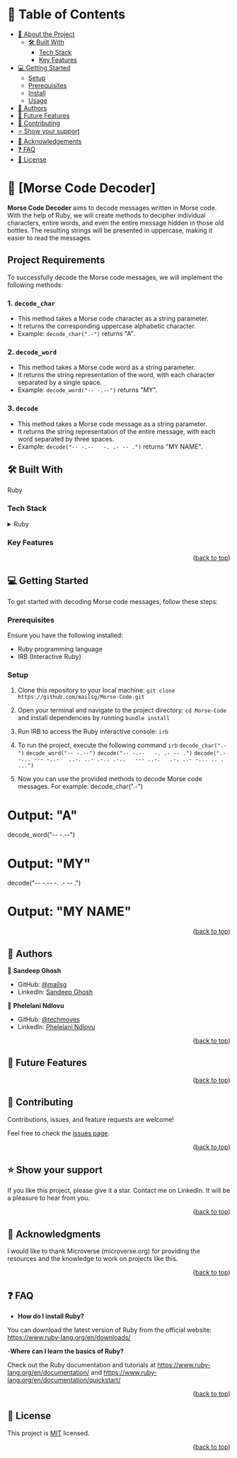 <a name="readme-top"></a>

# 📗 Table of Contents

- [📖 About the Project](#about-project)
  - [🛠 Built With](#built-with)
    - [Tech Stack](#tech-stack)
    - [Key Features](#key-features)
- [💻 Getting Started](#getting-started)
  - [Setup](#setup)
  - [Prerequisites](#prerequisites)
  - [Install](#install)
  - [Usage](#usage)
- [👥 Authors](#authors)
- [🔭 Future Features](#future-features)
- [🤝 Contributing](#contributing)
- [⭐️ Show your support](#support)
- [🙏 Acknowledgements](#acknowledgements)
- [❓ FAQ](#faq)
- [📝 License](#license)

<!-- PROJECT DESCRIPTION -->

# 📖 [Morse Code Decoder] <a name="about-project"></a>

**Morse Code Decoder**  aims to decode messages written in Morse code. With the help of Ruby, we will create methods to decipher individual characters, entire words, and even the entire message hidden in those old bottles. The resulting strings will be presented in uppercase, making it easier to read the messages.

## Project Requirements

To successfully decode the Morse code messages, we will implement the following methods:

### 1. `decode_char`

- This method takes a Morse code character as a string parameter.
- It returns the corresponding uppercase alphabetic character.
- Example: `decode_char(".-")` returns "A".

### 2. `decode_word`

- This method takes a Morse code word as a string parameter.
- It returns the string representation of the word, with each character separated by a single space.
- Example: `decode_word("-- -.--")` returns "MY".

### 3. `decode`

- This method takes a Morse code message as a string parameter.
- It returns the string representation of the entire message, with each word separated by three spaces.
- Example: `decode("-- -.--   -. .- -- .")` returns "MY NAME".

## 🛠 Built With <a name="built-with"></a>

Ruby


### Tech Stack <a name="tech-stack"></a>

<details>
<summary>Ruby</summary>
</details>

<!-- Features -->

### Key Features <a name="key-features"></a>



<p align="right">(<a href="#readme-top">back to top</a>)</p>

<!-- GETTING STARTED -->

## 💻 Getting Started <a name="getting-started"></a>

To get started with decoding Morse code messages, follow these steps:

### Prerequisites

Ensure you have the following installed:

- Ruby programming language
- IRB (Interactive Ruby)

### Setup

1. Clone this repository to your local machine:
   `git clone https://github.com/mailsg/Morse-Code.git`

2. Open your terminal and navigate to the project directory:
`cd Morse-Code` 
	and install dependencies by running 
`bundle install`

3. Run IRB to access the Ruby interactive console:
`irb`

4. To run the project, execute the following command
`irb`
`decode_char(".-")`
`decode_word("-- -.--")`
`decode("-- -.--   -. .- -- .")`
`decode(".-   -... --- -..-   ..-. ..- .-.. .-..   --- ..-.   .-. ..- -... .. . ...")`

5. Now you can use the provided methods to decode Morse code messages. For example:
decode_char(".-")
# Output: "A"

decode_word("-- -.--")
# Output: "MY"

decode("-- -.--   -. .- -- .")
# Output: "MY NAME"


<p align="right">(<a href="#readme-top">back to top</a>)</p>
<!-- AUTHORS -->

## 👥 Authors <a name="authors"></a>



👤 **Sandeep Ghosh**

- GitHub: [@mailsg](https://github.com/mailsg)
- LinkedIn: [Sandeep Ghosh](https://www.linkedin.com/in/sandeep0912/)


👤 **Phelelani Ndlovu**
- GitHub: [@techmoves](https://github.com/techmoves)
- LinkedIn: [Phelelani Ndlovu](https://www.linkedin.com/in/phelelani-ndlovu/)

<p align="right">(<a href="#readme-top">back to top</a>)</p>

<!-- FUTURE FEATURES -->

## 🔭 Future Features <a name="future-features"></a>



<p align="right">(<a href="#readme-top">back to top</a>)</p>

<!-- CONTRIBUTING -->

## 🤝 Contributing <a name="contributing"></a>

Contributions, issues, and feature requests are welcome!

Feel free to check the [issues page](https://github.com/mailsg/Morse-Code/issues).

<p align="right">(<a href="#readme-top">back to top</a>)</p>

<!-- SUPPORT -->

## ⭐️ Show your support <a name="support"></a>

If you like this project, please give it a star. Contact me on LinkedIn. It will be a pleasure to hear from you.

<p align="right">(<a href="#readme-top">back to top</a>)</p>

<!-- ACKNOWLEDGEMENTS -->

## 🙏 Acknowledgments <a name="acknowledgements"></a>

I would like to thank Microverse (microverse.org) for providing the resources and the knowledge to work on projects like this.


<p align="right">(<a href="#readme-top">back to top</a>)</p>

<!-- FAQ (optional) -->

## ❓ FAQ <a name="faq"></a>

- **How do I install Ruby?**

You can download the latest version of Ruby from the official website: https://www.ruby-lang.org/en/downloads/

-**Where can I learn the basics of Ruby?**

Check out the Ruby documentation and tutorials at https://www.ruby-lang.org/en/documentation/ and https://www.ruby-lang.org/en/documentation/quickstart/



<p align="right">(<a href="#readme-top">back to top</a>)</p>

<!-- LICENSE -->

## 📝 License <a name="license"></a>

This project is [MIT](https://github.com/mailsg/Morse-Code/blob/morse-code/LICENSE) licensed.


<p align="right">(<a href="#readme-top">back to top</a>)</p>